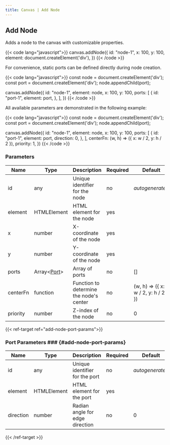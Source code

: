 ```yaml
---
title: Canvas | Add Node
---
```


## Add Node

Adds a node to the canvas with customizable properties.

{{< code lang="javascript">}}
canvas.addNode({
  id: "node-1",
  x: 100,
  y: 100,
  element: document.createElement('div'),
})
{{< /code >}}

For convenience, static ports can be defined directly during node creation.

{{< code lang="javascript">}}
const node = document.createElement('div');
const port = document.createElement('div');
node.appendChild(port);

canvas.addNode({
  id: "node-1",
  element: node,
  x: 100,
  y: 100,
  ports: [
    {
      id: "port-1",
      element: port,
    },
  ],
})
{{< /code >}}

All available parameters are demonstrated in the following example:

{{< code lang="javascript">}}
const node = document.createElement('div');
const port = document.createElement('div');
node.appendChild(port);

canvas.addNode({
  id: "node-1",
  element: node,
  x: 100,
  y: 100,
  ports: [
    {
      id: "port-1",
      element: port,
      direction: 0,
    },
  ],
  centerFn: (w, h) => ({ x: w / 2, y: h / 2 }),
  priority: 1,
})
{{< /code >}}

### Parameters

| Name     | Type                                   | Description                             | Required   | Default                            |
|----------|----------------------------------------|-----------------------------------------|------------|------------------------------------|
| id       | any                                    | Unique identifier for the node          | no         | _autogenerated_                    |
| element  | HTMLElement                            | HTML element for the node               | yes        |                                    |
| x        | number                                 | X-coordinate of the node                | yes        |                                    |
| y        | number                                 | Y-coordinate of the node                | yes        |                                    |
| ports    | Array\<[Port](#add-node-port-params)\> | Array of ports                          | no         | []                                 |
| centerFn | function                               | Function to determine the node's center | no         | (w, h) => ({ x: w / 2, y: h / 2 }) |
| priority | number                                 | Z-index of the node                     | no         | 0                                  |

{{< ref-target ref="add-node-port-params">}}

### Port Parameters ### {#add-node-port-params}

| Name      | Type        | Description                        | Required | Default         |
|-----------|-------------|------------------------------------|----------|-----------------|
| id        | any         | Unique identifier for the port     | no       | _autogenerated_ |
| element   | HTMLElement | HTML element for the port          | yes      |                 |
| direction | number      | Radian angle for edge direction    | no       | 0               |

{{< /ref-target >}}
